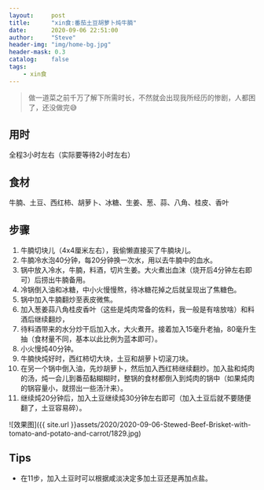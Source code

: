 ```yaml
---
layout:     post
title:      "xin食:番茄土豆胡萝卜炖牛腩"
date:       2020-09-06 22:51:00
author:     "Steve"
header-img: "img/home-bg.jpg"
header-mask: 0.3
catalog:    false
tags:
    - xin食
---
```


> 做一道菜之前千万了解下所需时长，不然就会出现我所经历的惨剧，人都困了，还没做完😅

## 用时

全程3小时左右（实际要等待2小时左右）

## 食材

牛腩、土豆、西红柿、胡萝卜、冰糖、生姜、葱、蒜、八角、桂皮、香叶

## 步骤

1. 牛腩切块儿（4x4厘米左右），我偷懒直接买了牛腩块儿。
2. 牛腩冷水泡40分钟，每20分钟换一次水，用以去牛腩中的血水。
3. 锅中放入冷水，牛腩，料酒，切片生姜。大火煮出血沫（烧开后4分钟左右即可）后捞出牛腩备用。
4. 冷锅倒入油和冰糖，中小火慢慢熬，待冰糖花掉之后就呈现出了焦糖色。
5. 锅中加入牛腩翻炒至表皮微焦。
6. 加入葱姜蒜八角桂皮香叶（这些是炖肉常备的佐料，我一般是有啥放啥）和料酒后继续翻炒，
7. 待料酒带来的水分炒干后加入水，大火煮开。接着加入15毫升老抽，80毫升生抽（食材量不同，基本以此比例为蓝本即可）。
8. 小火慢炖40分钟。
9. 牛腩快炖好时，西红柿切大块，土豆和胡萝卜切滚刀块。
10. 在另一个锅中倒入油，先炒胡萝卜，然后加入西红柿继续翻炒。加入盐和炖肉的汤，炖一会儿到番茄黏糊糊时，整锅的食材都倒入到炖肉的锅中（如果炖肉的锅容量小，就捞出一些汤汁来）。
11. 继续炖20分钟后，加入土豆继续炖30分钟左右即可（加入土豆后就不要随便翻了，土豆容易碎）。

![效果图]({{ site.url }}assets/2020/2020-09-06-Stewed-Beef-Brisket-with-tomato-and-potato-and-carrot/1829.jpg)

## Tips

- 在11步，加入土豆时可以根据咸淡决定多加土豆还是再加点盐。